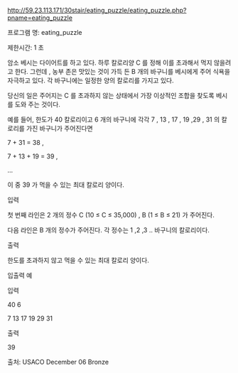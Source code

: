 http://59.23.113.171/30stair/eating_puzzle/eating_puzzle.php?pname=eating_puzzle


프로그램 명: eating_puzzle

제한시간: 1 초

암소 베시는 다이어트를 하고 있다. 하루 칼로리양 C 를 정해 이를 초과해서 먹지 않을려고 한다. 그런데 , 농부 존은 맛있는 것이 가득 든 B 개의 바구니를 베시에게 주어 식욕을 자극하고 있다. 각 바구니에는 일정한 양의 칼로리를 가지고 있다.



당신의 일은 주어지는 C 를 초과하지 않는 상태에서 가장 이상적인 조합을 찾도록 베시를 도와 주는 것이다.



예를 들어, 한도가 40 칼로리이고 6 개의 바구니에 각각 7 , 13 , 17 , 19 ,29 , 31 의 칼로리를 가진 바구니가 주어진다면



7 + 31 = 38 ,

7 + 13 + 19 = 39 ,

...

이 중 39 가 먹을 수 있는 최대 칼로리 양이다.

입력



첫 번째 라인은 2 개의 정수 C (10 ≤ C ≤ 35,000) , B (1 ≤ B ≤ 21) 가 주어진다.

다음 라인은 B 개의 정수가 주어진다. 각 정수는 1 ,2 ,3 .. 바구니의 칼로리이다.

출력



한도를 초과하지 않고 먹을 수 있는 최대 칼로리 양이다.

입출력 예



입력



40 6

7 13 17 19 29 31



출력



39

출처: USACO December 06 Bronze

